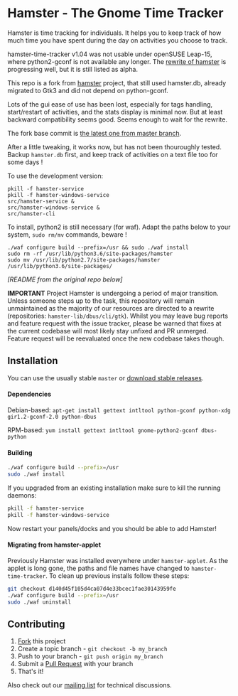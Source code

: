 # Hamster - The Gnome Time Tracker

Hamster is time tracking for individuals. It helps you to keep track of how
much time you have spent during the day on activities you choose to track.



hamster-time-tracker v1.04 was not usable under openSUSE Leap-15,
where python2-gconf is not available any longer.
The [rewrite of hamster](https://github.com/projecthamster/hamster-gtk)
is progressing well, but it is still listed as alpha.

This repo is a fork from
[hamster](https://github.com/projecthamster/hamster) project,
that still used hamster.db, already migrated to Gtk3 and did not
depend on python-gconf.

Lots of the gui ease of use has been lost, especially for tags handling,
start/restart of activities, and the stats display is minimal now.
But at least backward compatibility seems good.
Seems enough to wait for the rewrite.

The fork base commit is [the latest one from master branch](https://github.com/projecthamster/hamster/commit/c3e5fb761c88fdecfd1566cac8b6836228a27cce).

After a little tweaking, it works now,
but has not been thouroughly tested.
Backup `hamster.db` first,
and keep track of activities on a text file too for some days !

To use the development version:
```
pkill -f hamster-service
pkill -f hamster-windows-service
src/hamster-service &
src/hamster-windows-service &
src/hamster-cli
```

To install, python2 is still necessary (for waf).
Adapt the paths below to your system,
`sudo rm/mv` commands, beware !
```
./waf configure build --prefix=/usr && sudo ./waf install
sudo rm -rf /usr/lib/python3.6/site-packages/hamster
sudo mv /usr/lib/python2.7/site-packages/hamster /usr/lib/python3.6/site-packages/
```


*[README from the original repo below]*

**IMPORTANT**
Project Hamster is undergoing a period of major transition. Unless someone
steps up to the task, this repository will remain unmaintained as the
majority of our resources are directed to a rewrite (repositories: 
``hamster-lib/dbus/cli/gtk``). Whilst you may leave bug reports and feature
request with the issue tracker, please be warned that fixes at the current
codebase will most likely stay unfixed and PR unmerged. Feature request will
be reevaluated once the new codebase takes though.

## Installation

You can use the usually stable `master` or [download stable releases](https://github.com/projecthamster/hamster/releases).

#### Dependencies

Debian-based: `apt-get install gettext intltool python-gconf python-xdg gir1.2-gconf-2.0 python-dbus`

RPM-based: `yum install gettext intltool gnome-python2-gconf dbus-python`

#### Building

```bash
./waf configure build --prefix=/usr
sudo ./waf install
```

If you upgraded from an existing installation make sure to kill the running
daemons:

```bash
pkill -f hamster-service
pkill -f hamster-windows-service
```

Now restart your panels/docks and you should be able to add Hamster!

#### Migrating from hamster-applet

Previously Hamster was installed everywhere under `hamster-applet`. As
the applet is long gone, the paths and file names have changed to
`hamster-time-tracker`. To clean up previous installs follow these steps:

```bash
git checkout d140d45f105d4ca07d4e33bcec1fae30143959fe
./waf configure build --prefix=/usr
sudo ./waf uninstall
```

## Contributing

1. [Fork](https://github.com/projecthamster/hamster/fork) this project
2. Create a topic branch - `git checkout -b my_branch`
3. Push to your branch - `git push origin my_branch`
4. Submit a [Pull Request](https://github.com/projecthamster/hamster/pulls) with your branch
5. That's it!

Also check out our [mailing list](http://lists.denkeninechtzeit.net/listinfo.cgi/hamster-dev-denkeninechtzeit.net) for technical discussions.
